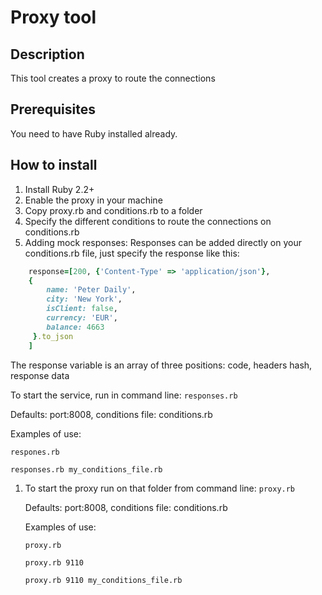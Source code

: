 # Proxy tool

## Description
This tool creates a proxy to route the connections

## Prerequisites
You need to have Ruby installed already.

## How to install
1. Install Ruby 2.2+
1. Enable the proxy in your machine
1. Copy proxy.rb and conditions.rb to a folder
1. Specify the different conditions to route the connections on conditions.rb
1. Adding mock responses:
	Responses can be added directly on your conditions.rb file, just specify the response like this:

```ruby
	response=[200, {'Content-Type' => 'application/json'}, 
	{ 
		name: 'Peter Daily',
		city: 'New York',
		isClient: false,
		currency: 'EUR',
		balance: 4663
	 }.to_json
	]
``` 
The response variable is an array of three positions: code, headers hash, response data

To start the service, run in command line: `responses.rb`

Defaults: port:8008, conditions file: conditions.rb

Examples of use:

`respones.rb`

`responses.rb my_conditions_file.rb`
	 
1. To start the proxy run on that folder from command line: `proxy.rb`
	 
   Defaults: port:8008, conditions file: conditions.rb
   
   Examples of use:
   
     `proxy.rb`
	 
     `proxy.rb 9110`
	 
     `proxy.rb 9110 my_conditions_file.rb`
